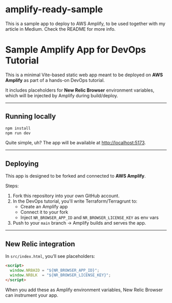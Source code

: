 # amplify-ready-sample
This is a sample app to deploy to AWS Amplify, to be used together with my article in Medium. Check the README for more info.

# Sample Amplify App for DevOps Tutorial

This is a minimal Vite-based static web app meant to be deployed on **AWS Amplify** as part of a hands-on DevOps tutorial.

It includes placeholders for **New Relic Browser** environment variables, which will be injected by Amplify during build/deploy.

---

## Running locally
```bash
npm install
npm run dev
```

Quite simple, uh?
The app will be available at [http://localhost:5173](http://localhost:5173).

---

## Deploying
This app is designed to be forked and connected to **AWS Amplify**.

Steps:
1. Fork this repository into your own GitHub account.
2. In the DevOps tutorial, you'll write Terraform/Terragrunt to:
   - Create an Amplify app
   - Connect it to your fork
   - Inject `NR_BROWSER_APP_ID` and `NR_BROWSER_LICENSE_KEY` as env vars
3. Push to your `main` branch → Amplify builds and serves the app.

---

## New Relic integration
In `src/index.html`, you’ll see placeholders:
```html
<script>
  window.NRBAID = "${NR_BROWSER_APP_ID}";
  window.NRBLK  = "${NR_BROWSER_LICENSE_KEY}";
</script>
```
When you add these as Amplify environment variables, New Relic Browser can instrument your app.